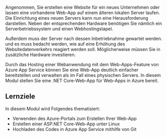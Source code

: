 Angenommen, Sie erstellen eine Website für ein neues Unternehmen oder lassen eine vorhandene Web-App auf einem älteren lokalen Server laufen. Die Einrichtung eines neuen Servers kann nun eine Herausforderung darstellen. Neben der entsprechenden Hardware benötigen Sie nämlich ein Serverbetriebssystem und einen Webhostingstapel.

Außerdem muss der Server nach dessen Inbetriebnahme gewartet werden. und es muss bedacht werden, wie auf eine Erhöhung des Websitedatenverkehrs reagiert werden soll. Möglicherweise müssen Sie in zusätzliche Hardware investieren.

Durch das Hosting einer Webanwendung mit dem Web-Apps-Feature von Azure App Service können Sie eine Web-App deutlich einfacher bereitstellen und verwalten als im Fall eines physischen Servers. In diesem Modul stellen Sie eine .NET Core-Web-App für Web-Apps in Azure bereit.

## <a name="learning-objectives"></a>Lernziele

In diesem Modul wird Folgendes thematisiert:

- Verwenden des Azure-Portals zum Erstellen Ihrer Web-App
- Erstellen einer ASP.NET Core-Web-App unter Linux
- Hochladen des Codes in Azure App Service mithilfe von Git
